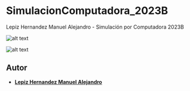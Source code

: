 # SimulacionComputadora_2023B
Lepiz Hernandez Manuel Alejandro - Simulación por Computadora 2023B

![alt text](https://github.com/ManuelALH/ProyectoTeoriaComputacionDFA/blob/main/practica_01/ss_01.png?raw=true "ss_01")

![alt text](https://github.com/ManuelALH/ProyectoTeoriaComputacionDFA/blob/main/practica_01/ss_02.png?raw=true "ss_02")

## Autor

- **[Lepiz Hernandez Manuel Alejandro](https://github.com/ManuelALH)**
